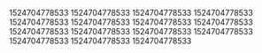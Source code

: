 1524704778533
1524704778533
1524704778533
1524704778533
1524704778533
1524704778533
1524704778533
1524704778533
1524704778533
1524704778533
1524704778533
1524704778533
1524704778533
1524704778533
1524704778533